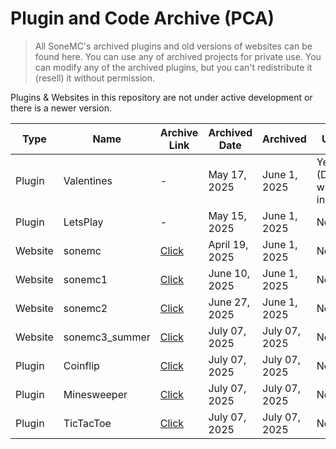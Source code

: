 # Plugin and Code Archive (PCA)

> All SoneMC's archived plugins and old versions of websites can be found here. You can use any of archived projects for private use. You can modify any of the archived plugins, but you can't redistribute it (resell) it without permission.

Plugins & Websites in this repository are not under active development or there is a newer version. 

| Type | Name | Archive Link | Archived Date | Archived | Unarchived | Unarchived Date |
|------|------|--------------|-------------------|----------|--------------|---------------|
| Plugin | Valentines  | - | May 17, 2025 | June 1, 2025 | Yes (Development will continue in 2026) | July 7, 2025 |
| Plugin | LetsPlay    | -   | May 15, 2025 | June 1, 2025 | No | |
| Website | sonemc    | [Click](https://github.com/SoneMC/Plugin-Code-Archive/tree/main/sonemc)   | April 19, 2025 | June 1, 2025 |  No | |
| Website | sonemc1    | [Click](https://github.com/SoneMC/Plugin-Code-Archive/tree/main/sonemc1)   | June 10, 2025 | June 1, 2025 | No | |
| Website | sonemc2    | [Click](https://github.com/SoneMC/Plugin-Code-Archive/tree/main/sonemc2)   | June 27, 2025 | June 1, 2025 | No | |
| Website | sonemc3_summer    | [Click](https://github.com/SoneMC/Plugin-Code-Archive/tree/main/sonemc3_summer)   | July 07, 2025 | July 07, 2025 | No | |
| Plugin | Coinflip    | [Click](https://github.com/SoneMC/Plugin-Code-Archive/tree/main/plugins/Coinflip_1.0.0)   | July 07, 2025 | July 07, 2025 | No | |
| Plugin | Minesweeper    | [Click](https://github.com/SoneMC/Plugin-Code-Archive/tree/main/plugins/Minesweeper_1.0.0)   | July 07, 2025 | July 07, 2025 | No | |
| Plugin | TicTacToe    | [Click](https://github.com/SoneMC/Plugin-Code-Archive/tree/main/plugins/TicTacToe_1.0.0)   | July 07, 2025 | July 07, 2025 | No | |
